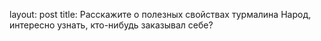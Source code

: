 layout: post 
title: Расскажите о полезных свойствах турмалина
Народ, интересно узнать, кто-нибудь заказывал себе?
